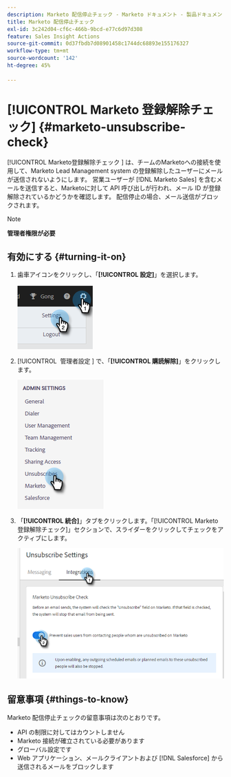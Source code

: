 ```yaml
---
description: Marketo 配信停止チェック - Marketo ドキュメント - 製品ドキュメント
title: Marketo 配信停止チェック
exl-id: 3c242d04-cf6c-466b-9bcd-e77c6d97d308
feature: Sales Insight Actions
source-git-commit: 0d37fbdb7d08901458c1744dc68893e155176327
workflow-type: tm+mt
source-wordcount: '142'
ht-degree: 45%

---
```


# [!UICONTROL Marketo 登録解除チェック] {#marketo-unsubscribe-check}

[!UICONTROL Marketo登録解除チェック &#x200B;] は、チームのMarketoへの接続を使用して、Marketo Lead Management system の登録解除したユーザーにメールが送信されないようにします。 営業ユーザーが [!DNL Marketo Sales] を含むメールを送信すると、Marketoに対して API 呼び出しが行われ、メール ID が登録解除されているかどうかを確認します。 配信停止の場合、メール送信がブロックされます。

>[!NOTE]
>
>**管理者権限が必要**

## 有効にする {#turning-it-on}

1. 歯車アイコンをクリックし、「**[!UICONTROL 設定]**」を選択します。

   ![](assets/marketo-unsubscribe-check-1.png)

1. [!UICONTROL &#x200B; 管理者設定 &#x200B;] で、「**[!UICONTROL 購読解除]**」をクリックします。

   ![](assets/marketo-unsubscribe-check-2.png)

1. 「**[!UICONTROL 統合]**」タブをクリックします。「[!UICONTROL Marketo登録解除チェック &#x200B;]」セクションで、スライダーをクリックしてチェックをアクティブにします。

   ![](assets/marketo-unsubscribe-check-3.png)

## 留意事項 {#things-to-know}

Marketo 配信停止チェックの留意事項は次のとおりです。

* API の制限に対してはカウントしません
* Marketo 接続が確立されている必要があります
* グローバル設定です
* Web アプリケーション、メールクライアントおよび [!DNL Salesforce] から送信されるメールをブロックします
